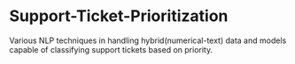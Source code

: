 # Support-Ticket-Prioritization
Various NLP techniques in handling hybrid(numerical-text) data and models capable of classifying support tickets based on priority.
